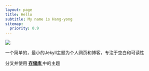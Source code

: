 ```yaml
---
layout: page
title: Hello
subtitle: My name is Hang-yong
sitemap:
  priority: 0.9
---
```


<img src="{{ '/assets/img/pudhina.jpg' | prepend: site.baseurl }}" id="about-img">

<div id="describe-text">
	<p>一个简单的，最小的Jekyll主题为个人网页和博客，专注于空白和可读性</p>
	<p>分叉并使用 <strong> <a href="https://github.com/Hang-yong/Hang-yong.github.io">存储库 </a> </strong>中的主题</p>
</div>